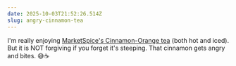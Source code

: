 ```yaml
---
date: 2025-10-03T21:52:26.514Z
slug: angry-cinnamon-tea
---
```


I'm really enjoying [MarketSpice's Cinnamon-Orange tea](https://marketspice.com/collections/cinnamon-orange-1) (both hot and iced). But it is NOT forgiving if you forget it's steeping. That cinnamon gets angry and bites. 😅☕️

